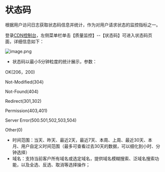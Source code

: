 # **状态码**

根据用户访问日志获取状态码信息并统计，作为对用户请求状态的监控指标之一。

登录[CDN控制台](https://cdn-console.jdcloud.com/statuscode)，左侧菜单栏单击【质量监控】--【状态码】可进入状态码页面，详细信息如下：

![image.png](https://img1.jcloudcs.com/cms/30ba8afb-1831-4920-b69e-252470d64ad520180119140545.png)

- 状态码以最小5分钟粒度的统计展示，参数：

OK(206，200)

Not-Modified(304)

Not-Found(404)

Redirect(301,302)

Permission(403,401)

Server Error(500.501,502,503,504)

Other(0)

- 时间范围：当天、昨天、最近2天，最近7天、本周、上周、最近30天、本月、用户自定义时间范围（最多可查看过去30天的数据，可以细化到小时、分钟选择）
- 域名：支持当前客户所有域名或选定域名，提供域名模糊搜索、泛域名搜索功能，以及全选、反选、取消等选择操作；